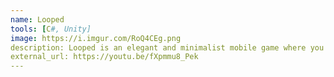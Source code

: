 ```yaml
---
name: Looped
tools: [C#, Unity]
image: https://i.imgur.com/RoQ4CEg.png
description: Looped is an elegant and minimalist mobile game where you whirl around loops to get high scores and currency.
external_url: https://youtu.be/fXpmmu8_Pek
---
```

